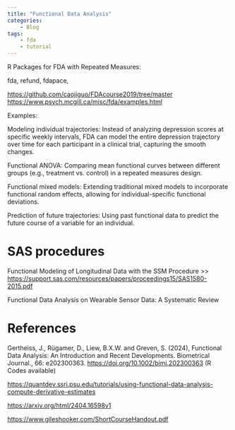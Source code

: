 ```yaml
---
title: "Functional Data Analysis"
categories: 
    - Blog
tags:
    - fda
    - tutorial
---
```


R Packages for FDA with Repeated Measures:

fda, refund, fdapace, 


https://github.com/caojiguo/FDAcourse2019/tree/master
https://www.psych.mcgill.ca/misc/fda/examples.html


Examples:

Modeling individual trajectories: Instead of analyzing depression scores at specific weekly intervals, FDA can model the entire depression trajectory over time for each participant in a clinical trial, capturing the smooth changes.

Functional ANOVA: Comparing mean functional curves between different groups (e.g., treatment vs. control) in a repeated measures design.

Functional mixed models: Extending traditional mixed models to incorporate functional random effects, allowing for individual-specific functional deviations.

Prediction of future trajectories: Using past functional data to predict the future course of a variable for an individual.


# SAS procedures 

Functional Modeling of Longitudinal Data with the SSM Procedure >> https://support.sas.com/resources/papers/proceedings15/SAS1580-2015.pdf

Functional Data Analysis on Wearable Sensor Data: A Systematic Review

# References 
Gertheiss, J., Rügamer, D., Liew, B.X.W. and Greven, S. (2024), Functional Data Analysis: An Introduction and Recent Developments. Biometrical Journal., 66: e202300363. https://doi.org/10.1002/bimj.202300363 (R Codes available)

https://quantdev.ssri.psu.edu/tutorials/using-functional-data-analysis-compute-derivative-estimates

https://arxiv.org/html/2404.16598v1

https://www.gileshooker.com/ShortCourseHandout.pdf

